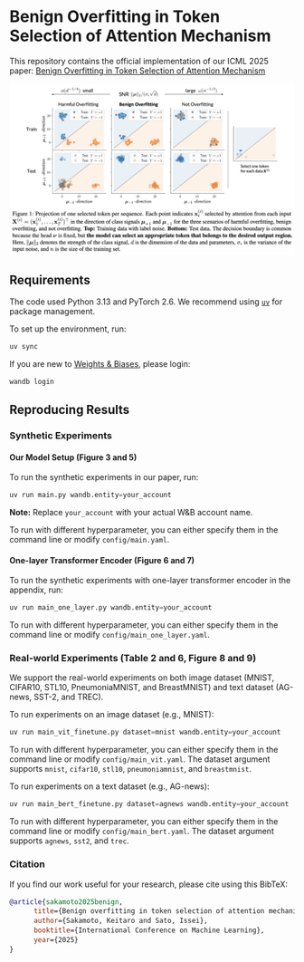 # Benign Overfitting in Token Selection of Attention Mechanism

This repository contains the official implementation of our ICML 2025 paper: [Benign Overfitting in Token Selection of Attention Mechanism](https://arxiv.org/abs/2409.17625)

<p align="center">
      <img src="https://github.com/keitaroskmt/benign-attention/blob/94f5c60a20acb0a46b6cd0812842ee155eb63af8/img/figure1.png">
<!p>

## Requirements

The code used Python 3.13 and PyTorch 2.6.
We recommend using [`uv`](https://github.com/astral-sh/uv?tab=readme-ov-file#installation) for package management.

To set up the environment, run:

```bash
uv sync
```

If you are new to [Weights & Biases](https://wandb.ai/site), please login:

```bash
wandb login
```

## Reproducing Results

### Synthetic Experiments

#### Our Model Setup (Figure 3 and 5)

To run the synthetic experiments in our paper, run:

```python
uv run main.py wandb.entity=your_account
```

**Note:** Replace `your_account` with your actual W&B account name.

To run with different hyperparameter, you can either specify them in the command line or modify `config/main.yaml`.

#### One-layer Transformer Encoder (Figure 6 and 7)

To run the synthetic experiments with one-layer transformer encoder in the appendix, run:

```python
uv run main_one_layer.py wandb.entity=your_account
```

To run with different hyperparameter, you can either specify them in the command line or modify `config/main_one_layer.yaml`.

### Real-world Experiments (Table 2 and 6, Figure 8 and 9)

We support the real-world experiments on both image dataset (MNIST, CIFAR10, STL10, PneumoniaMNIST, and BreastMNIST) and text dataset (AG-news, SST-2, and TREC).

To run experiments on an image dataset (e.g., MNIST):

```python
uv run main_vit_finetune.py dataset=mnist wandb.entity=your_account
```

To run with different hyperparameter, you can either specify them in the command line or modify `config/main_vit.yaml`.
The dataset argument supports `mnist`, `cifar10`, `stl10`, `pneumoniamnist`, and `breastmnist`.

To run experiments on a text dataset (e.g., AG-news):

```python
uv run main_bert_finetune.py dataset=agnews wandb.entity=your_account
```

To run with different hyperparameter, you can either specify them in the command line or modify `config/main_bert.yaml`.
The dataset argument supports `agnews`, `sst2`, and `trec`.

### Citation

If you find our work useful for your research, please cite using this BibTeX:

```BibTeX
@article{sakamoto2025benign,
      title={Benign overfitting in token selection of attention mechanism},
      author={Sakamoto, Keitaro and Sato, Issei},
      booktitle={International Conference on Machine Learning},
      year={2025}
}
```
